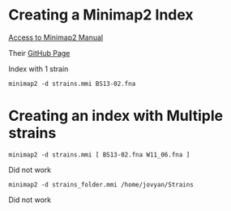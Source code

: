 # Creating a Minimap2 Index 

[Access to Minimap2 Manual](https://lh3.github.io/minimap2/minimap2.html#4)

  Their [GitHub Page](https://github.com/lh3/minimap2)

Index with 1 strain

```
minimap2 -d strains.mmi BS13-02.fna
```

# Creating an index with Multiple strains

```
minimap2 -d strains.mmi [ BS13-02.fna W11_06.fna ]
```

Did not work 

```
minimap2 -d strains_folder.mmi /home/jovyan/Strains
```

Did not work
